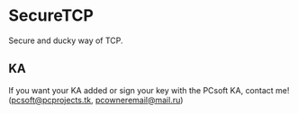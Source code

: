 # SecureTCP

Secure and ducky way of TCP.

## KA

If you want your KA added or sign your key with the PCsoft KA, contact me! (pcsoft@pcprojects.tk, pcowneremail@mail.ru)